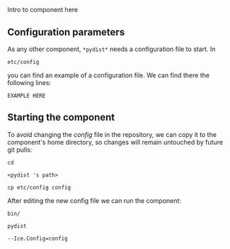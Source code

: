 ```
```
#
``` pydist
```
Intro to component here


## Configuration parameters
As any other component,
``` *pydist* ```
needs a configuration file to start. In

    etc/config

you can find an example of a configuration file. We can find there the following lines:

    EXAMPLE HERE

    
## Starting the component
To avoid changing the *config* file in the repository, we can copy it to the component's home directory, so changes will remain untouched by future git pulls:

    cd

``` <pydist 's path> ```

    cp etc/config config
    
After editing the new config file we can run the component:

    bin/

```pydist ```

    --Ice.Config=config
